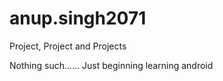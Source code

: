 # anup.singh2071
Project, Project and Projects

Nothing such......
Just beginning learning android


